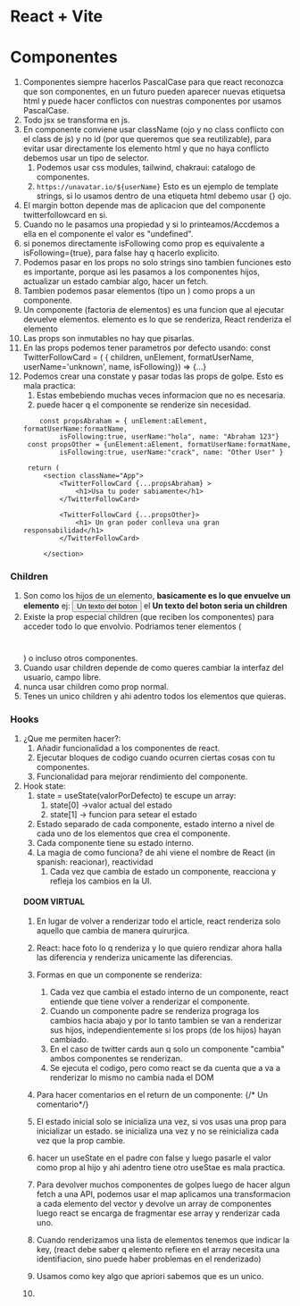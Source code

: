 # React + Vite

# Componentes
1. Componentes siempre hacerlos PascalCase para que react reconozca que son componentes, en un futuro pueden aparecer nuevas etiquetsa html y puede hacer conflictos con nuestras componentes por usamos PascalCase.
1. Todo jsx se transforma en js. 
1. En componente conviene usar className (ojo y no class conflicto con el class de js) y no id (por que queremos que sea reutilizable), para evitar usar directamente los elemento html y que no haya conflicto debemos usar un tipo de selector.
   1. Podemos usar css modules, tailwind, chakraui: catalogo de componentes.
   1. `https://unavatar.io/${userName}` Esto es un ejemplo de template strings, si lo usamos dentro de una etiqueta html debemo usar {} ojo.  
1. El margin botton depende mas de aplicacion que del componente twitterfollowcard en si. 
1. Cuando no le pasamos una propiedad y si lo printeamos/Accdemos a ella en el componente el valor es "undefined".
1. si ponemos directamente isFollowing como prop es equivalente a isFollowing={true}, para false hay  q hacerlo explicito. 
1. Podemos pasar en los props no solo strings sino tambien funciones esto es importante, porque asi les pasamos a los componentes hijos, actualizar un estado cambiar algo, hacer un fetch.
1. Tambien podemos pasar elementos (tipo un <span> </span> ) como props a un componente.
1. Un componente (factoria de elementos) es una funcion que al ejecutar devuelve elementos.
   elemento es lo que se renderiza, React renderiza el elemento
1. Las props son inmutables no hay que pisarlas.  
1. En las props podemos tener parametros por defecto usando: 
   const TwitterFollowCard = ( { children, unElement, formatUserName, userName='unknown', name, isFollowing}) => {...}
1. Podemos crear una constate y pasar todas las props de golpe. Esto es mala practica: 
   1. Estas embebiendo muchas veces informacion que no es necesaria. 
   1. puede hacer q el componente se renderize sin necesidad.
   ```
       const propsAbraham = { unElement:aElement, formatUserName:formatName,
            isFollowing:true, userName:"hola", name: "Abraham 123"}
    const propsOther = {unElement:aElement, formatUserName:formatName,
            isFollowing:true, userName:"crack", name: "Other User" }
                
    return (
        <section className="App"> 
            <TwitterFollowCard {...propsAbraham} >
                <h1>Usa tu poder sabiamente</h1>             
            </TwitterFollowCard>
            
            <TwitterFollowCard {...propsOther}>
                <h1> Un gran poder conlleva una gran responsabilidad</h1>
            </TwitterFollowCard>

        </section>           
    ```

### Children
1. Son como los hijos de un elemento, **basicamente es lo que envuelve un elemento** ej: 
   <button> Un texto del boton </button>
   el **Un texto del boton seria un children** 
1. Existe la prop especial children (que reciben los componentes) para acceder todo lo 
   que envolvio.
   Podriamos tener elementos (<h1> </h1>) o incluso otros componentes. 
1. Cuando usar children depende de como queres cambiar la interfaz del usuario, campo libre. 
1. nunca usar children como prop normal. 
1. Tenes un unico children y ahi adentro todos los elementos que quieras. 

### Hooks 
1. ¿Que me permiten hacer?:
   1. Añadir funcionalidad a los componentes de react. 
   1. Ejecutar bloques de codigo cuando ocurren ciertas cosas con tu componentes. 
   1. Funcionalidad para mejorar rendimiento del componente.  
1. Hook state:
   1. state = useState(valorPorDefecto) te escupe un array: 
      1. state[0] ->valor actual del estado
      1. state[1] -> funcion para setear el estado
   1. Estado separado de cada componente, estado interno a nivel de cada uno de los elementos que crea 
      el componente.
   1. Cada componente tiene su estado interno. 
   1. La magia de como funciona? de ahi viene el nombre de React (in spanish: reacionar), reactividad
      1. Cada vez que cambia de estado un componente, reacciona y refleja los cambios en la UI.
   #### DOOM VIRTUAL
      1. En lugar de volver a renderizar todo el article, react renderiza solo aquello que cambia de
         manera quirurjica.
      1. React: hace foto lo q renderiza y lo que quiero rendizar ahora halla las diferencia y renderiza unicamente las diferencias.
   
   1. Formas en que un componente se renderiza:
      1. Cada vez que cambia el estado interno de un componente, react entiende que tiene volver a
         renderizar el componente.
      1. Cuando un componente padre se renderiza prograga los cambios hacia abajo y por lo tanto tambien
      se van a renderizar sus hijos, independientemente si los props (de los hijos) hayan cambiado.
      1. En el caso de twitter cards aun q solo un componente "cambia" ambos componentes se renderizan. 
      1. Se ejecuta el codigo, pero como react se da cuenta que a va a renderizar lo mismo no cambia
          nada el DOM
   1. Para hacer comentarios en el return de un componente:  {/* Un comentario*/}
   1. El estado inicial solo se inicializa una vez, si vos usas una prop para inicializar un estado. se inicializa una vez y no se reinicializa cada vez que la prop cambie. 
   1. hacer un useState en el padre con false y luego pasarle el valor como prop al hijo y ahi adentro
      tiene otro useStae es mala practica. 
   1. Para devolver muchos componentes de golpes luego de hacer algun fetch a una API, podemos usar
      el map aplicamos una transformacion a cada elemento del vector y devolve un array de componentes
      luego react se encarga de fragmentar ese array y renderizar cada uno. 
   1. Cuando renderizamos una lista de elementos tenemos que indicar la key, (react debe saber q elemento refiere en el array necesita una identifiacion, sino puede haber problemas en el renderizado)
   1. Usamos como key algo que apriori sabemos que es un unico.
   1. 


